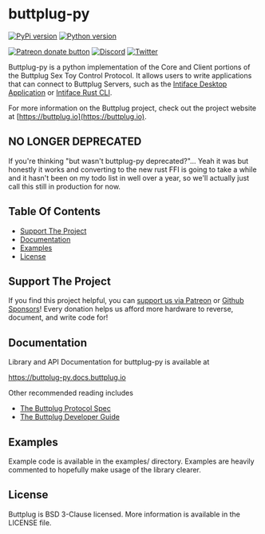 # buttplug-py

[![PyPi version](https://img.shields.io/pypi/v/buttplug)](http://pypi.org/project/buttplug)
[![Python version](https://img.shields.io/pypi/pyversions/buttplug)](http://pypi.org/project/buttplug)

[![Patreon donate button](https://img.shields.io/badge/patreon-donate-yellow.svg)](https://www.patreon.com/qdot)
[![Discord](https://img.shields.io/discord/353303527587708932.svg?logo=discord)](https://discord.buttplug.io)
[![Twitter](https://img.shields.io/twitter/follow/buttplugio.svg?style=social&logo=twitter)](https://twitter.com/buttplugio)

Buttplug-py is a python implementation of the Core and Client portions of the Buttplug Sex Toy
Control Protocol. It allows users to write applications that can connect to Buttplug Servers, such
as the [Intiface Desktop Application](https://github.com/intiface/intiface-desktop) or [Intiface Rust CLI](https://github.com/intiface/intiface-cli-rs).

For more information on the Buttplug project, check out the project website at
[https://buttplug.io](https://buttplug.io).

## NO LONGER DEPRECATED

If you're thinking "but wasn't buttplug-py deprecated?"... Yeah it was but honestly it works and converting to the new rust FFI is going to take a while and it hasn't been on my todo list in well over a year, so we'll actually just call this still in production for now.

## Table Of Contents

- [Support The Project](#support-the-project)
- [Documentation](#documentation)
- [Examples](#examples)
- [License](#license)

## Support The Project

If you find this project helpful, you can [support us via Patreon](http://patreon.com/qdot) or
[Github Sponsors](http://github.com/sponsors/qdot)! Every donation helps us afford more hardware to
reverse, document, and write code for!

## Documentation

Library and API Documentation for buttplug-py is available at

https://buttplug-py.docs.buttplug.io

Other recommended reading includes

- [The Buttplug Protocol Spec](https://buttplug-spec.docs.buttplug.io)
- [The Buttplug Developer Guide](https://buttplug-developer-guide.docs.buttplug.io)

## Examples

Example code is available in the examples/ directory. Examples are heavily commented to hopefully
make usage of the library clearer.

## License

Buttplug is BSD 3-Clause licensed. More information is available in the LICENSE file.
